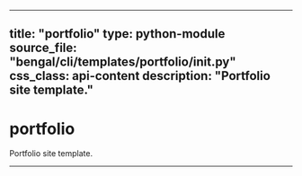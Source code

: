 
---
title: "portfolio"
type: python-module
source_file: "bengal/cli/templates/portfolio/__init__.py"
css_class: api-content
description: "Portfolio site template."
---

# portfolio

Portfolio site template.

---


